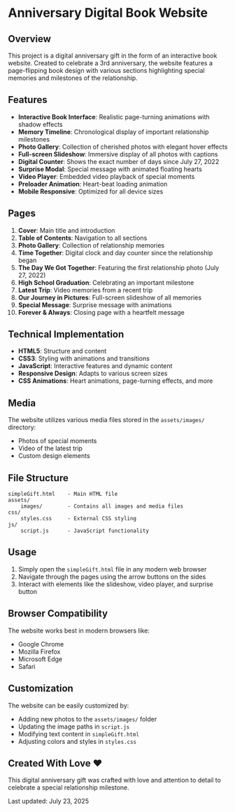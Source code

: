 # Anniversary Digital Book Website

## Overview
This project is a digital anniversary gift in the form of an interactive book website. Created to celebrate a 3rd anniversary, the website features a page-flipping book design with various sections highlighting special memories and milestones of the relationship.

## Features
- **Interactive Book Interface**: Realistic page-turning animations with shadow effects
- **Memory Timeline**: Chronological display of important relationship milestones
- **Photo Gallery**: Collection of cherished photos with elegant hover effects
- **Full-screen Slideshow**: Immersive display of all photos with captions
- **Digital Counter**: Shows the exact number of days since July 27, 2022
- **Surprise Modal**: Special message with animated floating hearts
- **Video Player**: Embedded video playback of special moments
- **Preloader Animation**: Heart-beat loading animation
- **Mobile Responsive**: Optimized for all device sizes

## Pages
1. **Cover**: Main title and introduction
2. **Table of Contents**: Navigation to all sections
3. **Photo Gallery**: Collection of relationship memories
4. **Time Together**: Digital clock and day counter since the relationship began
5. **The Day We Got Together**: Featuring the first relationship photo (July 27, 2022)
6. **High School Graduation**: Celebrating an important milestone
7. **Latest Trip**: Video memories from a recent trip
8. **Our Journey in Pictures**: Full-screen slideshow of all memories
9. **Special Message**: Surprise message with animations
10. **Forever & Always**: Closing page with a heartfelt message

## Technical Implementation
- **HTML5**: Structure and content
- **CSS3**: Styling with animations and transitions
- **JavaScript**: Interactive features and dynamic content
- **Responsive Design**: Adapts to various screen sizes
- **CSS Animations**: Heart animations, page-turning effects, and more

## Media
The website utilizes various media files stored in the `assets/images/` directory:
- Photos of special moments
- Video of the latest trip
- Custom design elements

## File Structure
```
simpleGift.html    - Main HTML file
assets/
    images/        - Contains all images and media files
css/
    styles.css     - External CSS styling
js/
    script.js      - JavaScript functionality
```

## Usage
1. Simply open the `simpleGift.html` file in any modern web browser
2. Navigate through the pages using the arrow buttons on the sides
3. Interact with elements like the slideshow, video player, and surprise button

## Browser Compatibility
The website works best in modern browsers like:
- Google Chrome
- Mozilla Firefox
- Microsoft Edge
- Safari

## Customization
The website can be easily customized by:
- Adding new photos to the `assets/images/` folder
- Updating the image paths in `script.js`
- Modifying text content in `simpleGift.html`
- Adjusting colors and styles in `styles.css`

## Created With Love ❤️
This digital anniversary gift was crafted with love and attention to detail to celebrate a special relationship milestone.

Last updated: July 23, 2025
